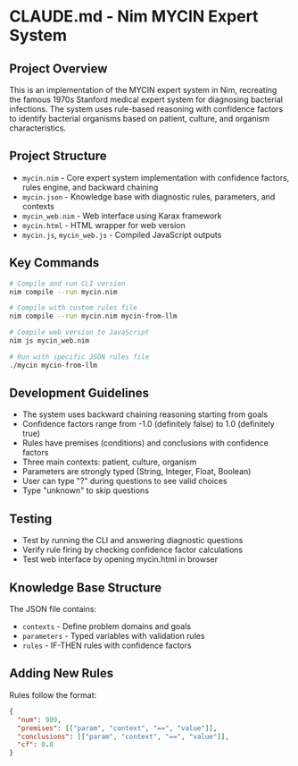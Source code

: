 # CLAUDE.md - Nim MYCIN Expert System

## Project Overview
This is an implementation of the MYCIN expert system in Nim, recreating the famous 1970s Stanford medical expert system for diagnosing bacterial infections. The system uses rule-based reasoning with confidence factors to identify bacterial organisms based on patient, culture, and organism characteristics.

## Project Structure
- `mycin.nim` - Core expert system implementation with confidence factors, rules engine, and backward chaining
- `mycin.json` - Knowledge base with diagnostic rules, parameters, and contexts
- `mycin_web.nim` - Web interface using Karax framework
- `mycin.html` - HTML wrapper for web version
- `mycin.js`, `mycin_web.js` - Compiled JavaScript outputs

## Key Commands
```bash
# Compile and run CLI version
nim compile --run mycin.nim

# Compile with custom rules file
nim compile --run mycin.nim mycin-from-llm

# Compile web version to JavaScript
nim js mycin_web.nim

# Run with specific JSON rules file
./mycin mycin-from-llm
```

## Development Guidelines
- The system uses backward chaining reasoning starting from goals
- Confidence factors range from -1.0 (definitely false) to 1.0 (definitely true)
- Rules have premises (conditions) and conclusions with confidence factors
- Three main contexts: patient, culture, organism
- Parameters are strongly typed (String, Integer, Float, Boolean)
- User can type "?" during questions to see valid choices
- Type "unknown" to skip questions

## Testing
- Test by running the CLI and answering diagnostic questions
- Verify rule firing by checking confidence factor calculations
- Test web interface by opening mycin.html in browser

## Knowledge Base Structure
The JSON file contains:
- `contexts` - Define problem domains and goals
- `parameters` - Typed variables with validation rules
- `rules` - IF-THEN rules with confidence factors

## Adding New Rules
Rules follow the format:
```json
{
  "num": 999,
  "premises": [["param", "context", "==", "value"]],
  "conclusions": [["param", "context", "==", "value"]],
  "cf": 0.8
}
```